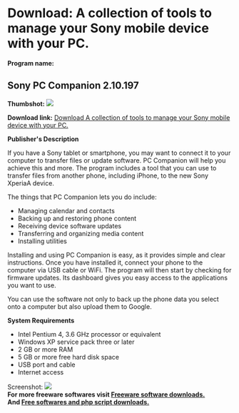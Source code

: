 # Download: A collection of tools to manage your Sony mobile device with your PC.

**Program name:**

## Sony PC Companion 2.10.197

  
**Thumbshot:** ![](http://www.freewarefiles.com/screenshot/sonypccompanion_md.jpg)   
  
**Download link:** [Download A collection of tools to manage your Sony mobile device with your PC.](http://freesoftwares.boysofts.com/Sony-PC-Companion_program_99013.html)  
  


**Publisher's Description**  
  


If you have a Sony tablet or smartphone, you may want to connect it to your computer to transfer files or update software. PC Companion will help you achieve this and more. The program includes a tool that you can use to transfer files from another phone, including iPhone, to the new Sony XperiaA device. 

The things that PC Companion lets you do include:

  * Managing calendar and contacts 
  * Backing up and restoring phone content 
  * Receiving device software updates 
  * Transferring and organizing media content 
  * Installing utilities 

Installing and using PC Companion is easy, as it provides simple and clear instructions. Once you have installed it, connect your phone to the computer via USB cable or WiFi. The program will then start by checking for firmware updates. Its dashboard gives you easy access to the applications you want to use.

You can use the software not only to back up the phone data you select onto a computer but also upload them to Google.

**System Requirements**

  * Intel Pentium 4, 3.6 GHz processor or equivalent 
  * Windows XP service pack three or later 
  * 2 GB or more RAM 
  * 5 GB or more free hard disk space 
  * USB port and cable 
  * Internet access 

  
  
Screenshot: ![](http://www.freewarefiles.com/screenshot/sonypccompanion.jpg)   
**For more freeware softwares visit [Freeware software downloads.](http://freesoftwares.boysofts.com/)**   
**And [Free softwares and php script downloads.](http://www.boysofts.com/)**
